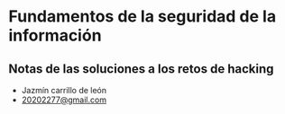 # Fundamentos de la seguridad de la información 
## Notas de las soluciones a los retos de hacking
* Jazmín carrillo de león 
* 20202277@gmail.com
